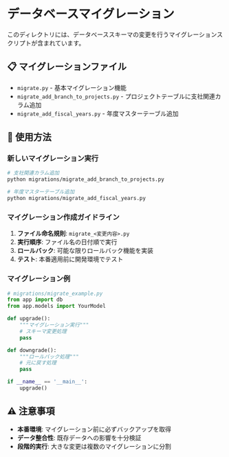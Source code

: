 # データベースマイグレーション

このディレクトリには、データベーススキーマの変更を行うマイグレーションスクリプトが含まれています。

## 📋 マイグレーションファイル

- `migrate.py` - 基本マイグレーション機能
- `migrate_add_branch_to_projects.py` - プロジェクトテーブルに支社関連カラム追加
- `migrate_add_fiscal_years.py` - 年度マスターテーブル追加

## 🚀 使用方法

### 新しいマイグレーション実行
```bash
# 支社関連カラム追加
python migrations/migrate_add_branch_to_projects.py

# 年度マスターテーブル追加
python migrations/migrate_add_fiscal_years.py
```

### マイグレーション作成ガイドライン

1. **ファイル命名規則**: `migrate_<変更内容>.py`
2. **実行順序**: ファイル名の日付順で実行
3. **ロールバック**: 可能な限りロールバック機能を実装
4. **テスト**: 本番適用前に開発環境でテスト

### マイグレーション例

```python
# migrations/migrate_example.py
from app import db
from app.models import YourModel

def upgrade():
    """マイグレーション実行"""
    # スキーマ変更処理
    pass

def downgrade():
    """ロールバック処理"""
    # 元に戻す処理
    pass

if __name__ == '__main__':
    upgrade()
```

## ⚠️ 注意事項

- **本番環境**: マイグレーション前に必ずバックアップを取得
- **データ整合性**: 既存データへの影響を十分検証
- **段階的実行**: 大きな変更は複数のマイグレーションに分割